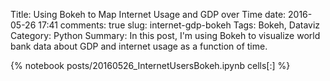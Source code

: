 ﻿Title: Using Bokeh to Map Internet Usage and GDP over Time
date: 2016-05-26 17:41
comments: true
slug: internet-gdp-bokeh
Tags: Bokeh, Dataviz 
Category: Python
Summary: In this post, I'm using Bokeh to visualize world bank data about GDP and internet usage as a function of time.

{% notebook posts/20160526_InternetUsersBokeh.ipynb cells[:] %}
